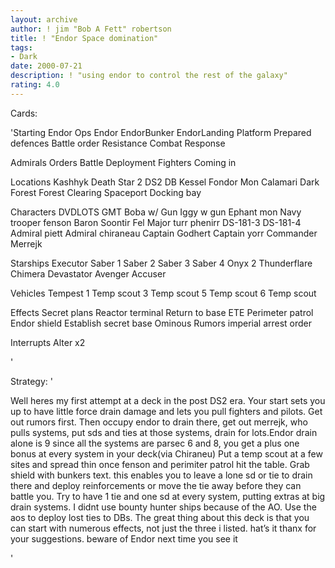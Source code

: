```yaml
---
layout: archive
author: ! jim "Bob A Fett" robertson
title: ! "Endor Space domination"
tags:
- Dark
date: 2000-07-21
description: ! "using endor to control the rest of the galaxy"
rating: 4.0
---
```

Cards: 

'Starting
Endor Ops
Endor
EndorBunker
EndorLanding Platform
Prepared defences
Battle order
Resistance
Combat Response

Admirals Orders
Battle Deployment
Fighters Coming in

Locations
Kashhyk
Death Star 2
DS2 DB
Kessel
Fondor
Mon Calamari
Dark Forest
Forest Clearing
Spaceport Docking bay


Characters
DVDLOTS
GMT
Boba w/ Gun
Iggy w gun
Ephant mon
Navy trooper fenson
Baron Soontir Fel
Major turr phenirr
DS-181-3
DS-181-4
Admiral piett
Admiral chiraneau
Captain Godhert
Captain yorr
Commander Merrejk

Starships
Executor
Saber 1
Saber 2
Saber 3
Saber 4
Onyx 2
Thunderflare
Chimera
Devastator
Avenger
Accuser

Vehicles
Tempest 1
Temp scout 3
Temp scout 5
Temp scout 6
Temp scout

Effects
Secret plans
Reactor terminal
Return to base
ETE
Perimeter patrol
Endor shield
Establish secret base
Ominous Rumors
imperial arrest order

Interrupts
Alter x2








'

Strategy: '

Well heres my first attempt at a deck in the post DS2 era. Your start sets you up to have little force drain damage and lets you pull fighters and pilots. Get out rumors first. Then occupy endor to drain there, get out merrejk, who pulls systems, put sds and ties at those systems, drain for lots.Endor drain alone is 9 since all the systems are parsec 6 and 8, you get a plus one bonus at every system in your deck(via Chiraneu) Put a temp scout at a few sites and spread thin once fenson and perimiter patrol hit the table. Grab shield with bunkers text. this enables you to leave a lone sd or tie to drain there and deploy reinforcements or move the tie away before they can battle you. Try to have 1 tie and one sd at every system, putting extras at big drain systems. I didnt use bounty hunter ships because of the AO. Use the aos to deploy lost ties to DBs. The great thing about this deck is that you can start with numerous effects, not just the three i listed. hat’s it thanx for your suggestions. beware of Endor next time you see it




'